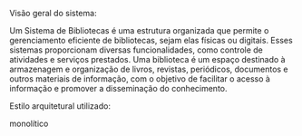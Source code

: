 Visão geral do sistema:


Um Sistema de Bibliotecas é uma estrutura organizada que permite o gerenciamento eficiente de bibliotecas, sejam elas físicas ou digitais.
Esses sistemas proporcionam diversas funcionalidades, como controle de atividades e serviços prestados. 
Uma biblioteca é um espaço destinado à armazenagem e organização de livros, revistas, 
periódicos, documentos e outros materiais de informação, com o objetivo de facilitar o acesso à 
informação e promover a disseminação do conhecimento.


Estilo arquitetural utilizado: 

monolítico
